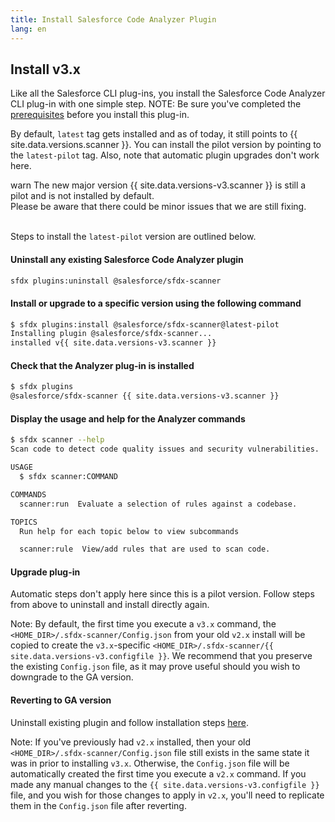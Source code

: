 ```yaml
---
title: Install Salesforce Code Analyzer Plugin
lang: en
---
```


## Install v3.x

Like all the Salesforce CLI plug-ins, you install the Salesforce Code Analyzer CLI plug-in with one simple step. NOTE: Be sure you've completed the [prerequisites](./en/v3.x/getting-started/prerequisites/) before you install this plug-in.


By default, `latest` tag gets installed and as of today, it still points to {{ site.data.versions.scanner }}. You can install the pilot version by pointing to the `latest-pilot` tag. Also, note that automatic plugin upgrades don't work here.

<div class="slds-notify slds-notify_alert slds-theme_alert-texture slds-text-heading_small slds-theme_warn" role="alert">
  <span class="slds-assistive-text">warn</span>
The new major version {{ site.data.versions-v3.scanner }}  is still a pilot and is not installed by default.
<br>
Please be aware that there could be minor issues that we are still fixing.
</div>
<br>


Steps to install the `latest-pilot` version are outlined below.

#### Uninstall any existing Salesforce Code Analyzer plugin
```bash
sfdx plugins:uninstall @salesforce/sfdx-scanner
```

#### Install or upgrade to a specific version using the following command
```bash
$ sfdx plugins:install @salesforce/sfdx-scanner@latest-pilot
Installing plugin @salesforce/sfdx-scanner... 
installed v{{ site.data.versions-v3.scanner }}
``` 

#### Check that the Analyzer plug-in is installed
```bash
$ sfdx plugins
@salesforce/sfdx-scanner {{ site.data.versions-v3.scanner }}
```

#### Display the usage and help for the Analyzer commands
```bash
$ sfdx scanner --help
Scan code to detect code quality issues and security vulnerabilities.

USAGE
  $ sfdx scanner:COMMAND

COMMANDS
  scanner:run  Evaluate a selection of rules against a codebase.

TOPICS
  Run help for each topic below to view subcommands

  scanner:rule  View/add rules that are used to scan code.

```

#### Upgrade plug-in
Automatic steps don't apply here since this is a pilot version. Follow steps from above to uninstall and install directly again.

Note: By default, the first time you execute a ```v3.x``` command, the ```<HOME_DIR>/.sfdx-scanner/Config.json``` from your
old ```v2.x``` install will be copied to create the ```v3.x```-specific ```<HOME_DIR>/.sfdx-scanner/{{ site.data.versions-v3.configfile }}```.
We recommend that you preserve the existing ```Config.json``` file, as it may prove useful should you wish to downgrade to the GA version.

#### Reverting to GA version
Uninstall existing plugin and follow installation steps [here](./en/getting-started/install/#install-the-plug-in).

Note: If you've previously had ```v2.x``` installed, then your old ```<HOME_DIR>/.sfdx-scanner/Config.json``` file still exists
in the same state it was in prior to installing ```v3.x```. Otherwise, the ```Config.json``` file will be automatically
created the first time you execute a ```v2.x``` command. If you made any manual changes to the ```{{ site.data.versions-v3.configfile }}``` file,
and you wish for those changes to apply in ```v2.x```, you'll need to replicate them in the ```Config.json``` file after
reverting.
